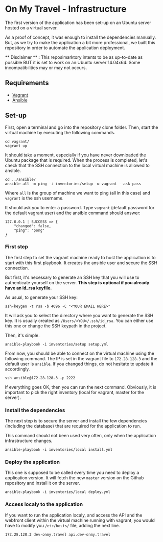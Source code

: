# On My Travel - Infrastructure

The first version of the application has been set-up on an Ubuntu server hosted on a virtual server.

As a proof of concept, it was enough to install the dependencies manually. But, as we try to make the application a bit more professional, we built this repository in order to automate the application deployment.

** Disclaimer ** : This reposimarktory intents to be as up-to-date as possible BUT it is set to work on an Ubuntu server 14.04x64. Some incompatibilities may or may not occurs.

## Requirements
* [Vagrant](https://www.vagrantup.com/)
* [Ansible](http://docs.ansible.com/ansible/intro_installation.html)

## Set-up

First, open a terminal and go into the repository clone folder.
Then, start the virtual machine by executing the following commands.

    cd vagrant/
    vagrant up

It should take a moment, especially if you have never downloaded the Ubuntu package that is required.
When the process is completed, let's check that the SSH connection to the local virtual machine is allowed to ansible.

    cd ../ansible/
    ansible all -m ping -i inventories/setup -u vagrant --ask-pass

Where `all` is the group of machine we want to ping (all in this case) and `vagrant` is the ssh username.

It should ask you to enter a password. Type `vagrant` (default password for the default vagrant user) and the ansible command should answer:

    127.0.0.1 | SUCCESS => {
        "changed": false,
        "ping": "pong"
    }

### First step

The first step to set the vagrant machine ready to host the application is to start with this first playbook. It creates the ansible user and secure the SSH connection.

But first, it's necessary to generate an SSH key that you will use to authenticate yourself on the server. **This step is optional if you already have an id_rsa keyfile.**

As usual, to generate your SSH key:

    ssh-keygen -t rsa -b 4096 -C "<YOUR EMAIL HERE>"

It will ask you to select the directory where you want to generate the SSH key. It is usually created as `/Users/<YOU>/.ssh/id_rsa`. You can either use this one or change the SSH keypath in the project.

Then, it's simple:

    ansible-playbook -i inventories/setup setup.yml

From now, you should be able to connect on the virtual machine using the following command. The IP is set in the vagrant file to `172.28.128.3` and the default user is `ansible`. If you changed things, do not hesitate to update it accordingly.

    ssh ansible@172.28.128.3 -p 2222

If everything goes OK, then you can run the next command. Obviously, it is important to pick the right inventory (local for vagrant, master for the server).

### Install the dependencies

The next step is to secure the server and install the few dependencies (including the database) that are required for the application to run.

This command should not been used very often, only when the application infrastructure changes.

    ansible-playbook -i inventories/local install.yml

### Deploy the application

This one is supposed to be called every time you need to deploy a application version. It will fetch the new `master` version on the Github repository and install it on the server.

    ansible-playbook -i inventories/local deploy.yml

### Access localy to the application

If you want to run the application localy, and access the API and the webfront client within the virtual machine running with vagrant, you would have to modify you `/etc/hosts/` file, adding the next line.

    172.28.128.3 dev-onmy.travel api.dev-onmy.travel
